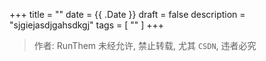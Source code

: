 +++
title = ""
date = {{ .Date }}
draft = false
description = "sjgiejasdjgahsdkgj"
tags = [ "" ]
+++

> 作者: RunThem
> 未经允许, 禁止转载, 尤其 `CSDN`, 违者必究

